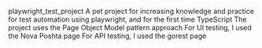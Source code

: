 playwright_test_project
A pet project for increasing knowledge and practice for test automation using playwright, and for the first time TypeScript
The project uses the Page Object Model pattern approach
For UI testing, I used the Nova Poshta page
For API testing, I used the gorest page
